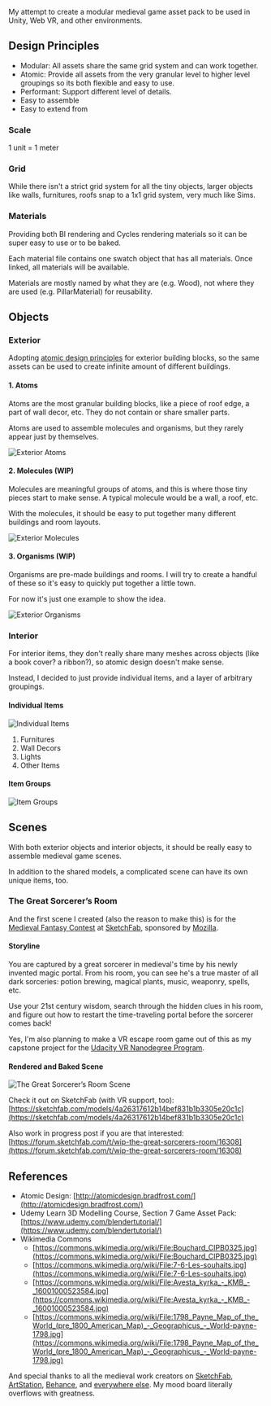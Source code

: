 My attempt to create a modular medieval game asset pack to be used in Unity, Web VR, and other environments.

## Design Principles

* Modular: All assets share the same grid system and can work together.
* Atomic: Provide all assets from the very granular level to higher level groupings so its both flexible and easy to use.
* Performant: Support different level of details.
* Easy to assemble
* Easy to extend from

### Scale

1 unit = 1 meter

### Grid

While there isn't a strict grid system for all the tiny objects, larger objects like walls, furnitures, roofs snap to a 1x1 grid system, very much like Sims.

### Materials

Providing both BI rendering and Cycles rendering materials so it can be super easy to use or to be baked.

Each material file contains one swatch object that has all materials. Once linked, all materials will be available.

Materials are mostly named by what they are (e.g. Wood), not where they are used (e.g. PillarMaterial) for reusability.

## Objects

### Exterior

Adopting [atomic design principles](http://atomicdesign.bradfrost.com/) for exterior building blocks, so the same assets can be used to create infinite amount of different buildings.

#### 1. Atoms

Atoms are the most granular building blocks, like a piece of roof edge, a part of wall decor, etc. They do not contain or share smaller parts.

Atoms are used to assemble molecules and organisms, but they rarely appear just by themselves.

![Exterior Atoms](Exterior/exterior_atoms.png)

#### 2. Molecules (WIP)

Molecules are meaningful groups of atoms, and this is where those tiny pieces start to make sense. A typical molecule would be a wall, a roof, etc.

With the molecules, it should be easy to put together many different buildings and room layouts.

![Exterior Molecules](Exterior/exterior_molecules.png)

#### 3. Organisms (WIP)

Organisms are pre-made buildings and rooms. I will try to create a handful of these so it's easy to quickly put together a little town.

For now it's just one example to show the idea.

![Exterior Organisms](Exterior/exterior_organisms.png)

### Interior

For interior items, they don't really share many meshes across objects (like a book cover? a ribbon?), so atomic design doesn't make sense.

Instead, I decided to just provide individual items, and a layer of arbitrary groupings.

#### Individual Items

![Individual Items](Interior/interior_all.png)

1. Furnitures
2. Wall Decors
3. Lights
4. Other Items

#### Item Groups

![Item Groups](Interior/interior_all_groups.png)

## Scenes

With both exterior objects and interior objects, it should be really easy to assemble medieval game scenes.

In addition to the shared models, a complicated scene can have its own unique items, too.

### The Great Sorcerer’s Room

And the first scene I created (also the reason to make this) is for the [Medieval Fantasy Contest](https://blog.sketchfab.com/real-time-design-challenge-medieval-fantasy/) at [SketchFab](https://sketchfab.com/), sponsored by [Mozilla](https://www.mozilla.org/en-US/).

#### Storyline 

You are captured by a great sorcerer in medieval's time by his newly invented magic portal. From his room, you can see he's a true master of all dark sorceries: potion brewing, magical plants, music, weaponry, spells, etc. 

Use your 21st century wisdom, search through the hidden clues in his room, and figure out how to restart the time-traveling portal before the sorcerer comes back!

Yes, I'm also planning to make a VR escape room game out of this as my capstone project for the [Udacity VR Nanodegree Program](https://www.udacity.com/course/vr-developer-nanodegree--nd017).

#### Rendered and Baked Scene

![The Great Sorcerer’s Room Scene](Scenes/sorcerer_room/rendered/cy_rendering_1024_3.png)

Check it out on SketchFab (with VR support, too): [https://sketchfab.com/models/4a26317612b14bef831b1b3305e20c1c](https://sketchfab.com/models/4a26317612b14bef831b1b3305e20c1c)

Also work in progress post if you are that interested: [https://forum.sketchfab.com/t/wip-the-great-sorcerers-room/16308](https://forum.sketchfab.com/t/wip-the-great-sorcerers-room/16308)

## References

* Atomic Design: [http://atomicdesign.bradfrost.com/](http://atomicdesign.bradfrost.com/)
* Udemy Learn 3D Modelling Course, Section 7 Game Asset Pack: [https://www.udemy.com/blendertutorial/](https://www.udemy.com/blendertutorial/)
* Wikimedia Commons
	* [https://commons.wikimedia.org/wiki/File:Bouchard_CIPB0325.jpg](https://commons.wikimedia.org/wiki/File:Bouchard_CIPB0325.jpg)
	* [https://commons.wikimedia.org/wiki/File:7-6-Les-souhaits.jpg](https://commons.wikimedia.org/wiki/File:7-6-Les-souhaits.jpg)
	* [https://commons.wikimedia.org/wiki/File:Avesta_kyrka_-_KMB_-_16001000523584.jpg](https://commons.wikimedia.org/wiki/File:Avesta_kyrka_-_KMB_-_16001000523584.jpg)
	* [https://commons.wikimedia.org/wiki/File:1798_Payne_Map_of_the_World_(pre_1800_American_Map)_-_Geographicus_-_World-payne-1798.jpg](https://commons.wikimedia.org/wiki/File:1798_Payne_Map_of_the_World_(pre_1800_American_Map)_-_Geographicus_-_World-payne-1798.jpg)

And special thanks to all the medieval work creators on [SketchFab](https://sketchfab.com), [ArtStation](https://www.artstation.com/), [Behance](https://www.behance.net/), and [everywhere else](https://www.pinterest.com/). My mood board literally overflows with greatness.

